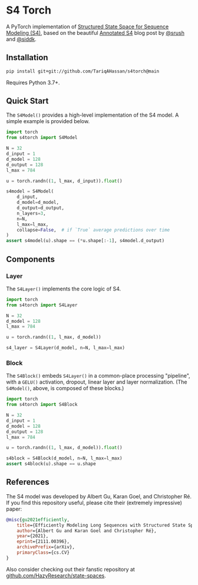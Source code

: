 # S4 Torch

A PyTorch implementation of [Structured State Space for Sequence Modeling (S4)](https://arxiv.org/abs/2111.00396), 
based on the beautiful [Annotated S4](https://srush.github.io/annotated-s4/) blog post
by [@srush](https://github.com/srush) and [@siddk](https://github.com/siddk).

## Installation

```sh
pip install git+git://github.com/TariqAHassan/s4torch@main
```

Requires Python 3.7+.

## Quick Start

The `S4Model()` provides a high-level implementation of the S4 model.
A simple example is provided below.

```python
import torch
from s4torch import S4Model

N = 32
d_input = 1
d_model = 128
d_output = 128
l_max = 784

u = torch.randn((1, l_max, d_input)).float()

s4model = S4Model(
    d_input,
    d_model=d_model,
    d_output=d_output,
    n_layers=3,
    n=N,
    l_max=l_max,
    collapse=False,  # if `True` average predictions over time
)
assert s4model(u).shape == (*u.shape[:-1], s4model.d_output)
```

## Components

### Layer

The `S4Layer()` implements the core logic of S4.

```python
import torch
from s4torch import S4Layer

N = 32
d_model = 128
l_max = 784

u = torch.randn((1, l_max, d_model))

s4_layer = S4Layer(d_model, n=N, l_max=l_max)
```

### Block

The `S4Block()` embeds `S4Layer()` in a common-place processing "pipeline",
with a `GELU()` activation, dropout, linear layer and layer normalization.
(The `S4Model()`, above, is composed of these blocks.)

```python
import torch
from s4torch import S4Block

N = 32
d_input = 1
d_model = 128
d_output = 128
l_max = 784

u = torch.randn((1, l_max, d_model)).float()

s4block = S4Block(d_model, n=N, l_max=l_max)
assert s4block(u).shape == u.shape
```

## References

The S4 model was developed by Albert Gu, Karan Goel, and Christopher Ré. 
If you find this repository useful, please cite their (extremely impressive) paper:

```bibtex
@misc{gu2021efficiently,
    title={Efficiently Modeling Long Sequences with Structured State Spaces}, 
    author={Albert Gu and Karan Goel and Christopher Ré},
    year={2021},
    eprint={2111.00396},
    archivePrefix={arXiv},
    primaryClass={cs.CV}
}
```

Also consider checking out their fanstic repository at [github.com/HazyResearch/state-spaces](https://github.com/HazyResearch/state-spaces).
